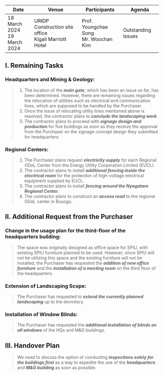 Date | Venue | Participants | Agenda
-----|-------|--------------|--------
18 March 2024</br>19 March 2024 | URIDP Construction site office</br>Kigali Marriott Hotel | Prof. Youngchae Song</br>Mr. Woochan Kim | Outstanding Issues

## I. Remaining Tasks
### Headquarters and Mining & Geology:
>1. The location of the ***main gate***, which has been an issue so far, has been determined. However, there are remaining issues regarding the relocation of utilities such as electrical and communication lines, which are supposed to be handled by the Purchaser.
>2. Once the issue of relocating utility lines mentioned above is resolved, the contractor plans to ***conclude the landscaping work***.
>3. The contractor plans to proceed with ***signage design and production*** for five buildings as soon as they receive the approval from the Purchaser on the signage concept design they submitted for headquarters.
### Regional Centers:
>1. The Purchaser plans request ***electricity supply*** for each Regional ODeL Center from the Energy Utility Corporation Limited (EUCL).
>2. The contractor plans to install ***additional fencing inside the electrical room*** for the protection of high-voltage electrical equipment supplied by EUCL.
>3. The contractor plans to install ***fencing around the Nyagatare Regional Center***.
>4. The contractor plans to construct an ***access road*** to the regional ODeL center in Busogo.
## II. Additional Request from the Purchaser
### Change in the usage plan for the third-floor of the headquarters building:
>The space was originally designed as office space for SPIU, with existing SPIU furniture planned to be used. However, since SPIU will not be utilizing this space and the existing furniture will not be installed, the Purchaser has requested the ***addition of new office furniture*** and the ***installation of a meeting room*** on the third floor of the headquarters.
### Extension of Landscaping Scope:
>The Purchaser has requested to ***extend the currently planned landscaping*** up to the dormitory.
### Installation of Window Blinds:
>The Purchaser has requested the ***additional installation of blinds on all windows*** of the HQs and M&G buildings.
## III. Handover Plan
>We need to discuss the option of conducting ***inspections solely for the buildings first*** as a way to expedite the use of the ***headquarters*** and ***M&G building*** as soon as possible.
